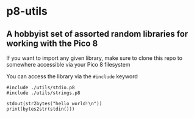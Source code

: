 # p8-utils
## A hobbyist set of assorted random libraries for working with the Pico 8 <br />

If you want to import any given library, make sure to clone this repo to somewhere accessible via your Pico 8 filesystem <br />

You can access the library via the `#include` keyword <br />

```
#include ./utils/stdio.p8
#include ./utils/strings.p8

stdout(str2bytes("hello world!\n"))
print(bytes2str(stdin()))
```
